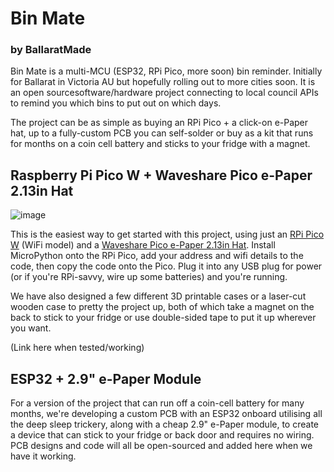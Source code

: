 # Bin Mate
### by BallaratMade

 
 
Bin Mate is a multi-MCU (ESP32, RPi Pico, more soon) bin reminder. Initially for Ballarat in Victoria AU but hopefully rolling out to more cities soon. It is an open sourcesoftware/hardware project connecting to local council APIs to remind you which bins to put out on which days.

The project can be as simple as buying an RPi Pico + a click-on e-Paper hat, up to a fully-custom PCB you can self-solder or buy as a kit that runs for months on a coin cell battery and sticks to your fridge with a magnet.

## Raspberry Pi Pico W + Waveshare Pico e-Paper 2.13in Hat

![image](https://user-images.githubusercontent.com/46561474/231915121-d6996989-cdba-4584-a00a-9060e527b8db.png)

This is the easiest way to get started with this project, using just an [RPi Pico W](https://www.raspberrypi.com/documentation/microcontrollers/raspberry-pi-pico.html) (WiFi model) and a [Waveshare Pico e-Paper 2.13in Hat](https://www.waveshare.com/pico-epaper-2.13.htm). Install MicroPython onto the RPi Pico, add your address and wifi details to the code, then copy the code onto the Pico. Plug it into any USB plug for power (or if you're RPi-savvy, wire up some batteries) and you're running.

We have also designed a few different 3D printable cases or a laser-cut wooden case to pretty the project up, both of which take a magnet on the back to stick to your fridge or use double-sided tape to put it up wherever you want.

(Link here when tested/working)
 
 

## ESP32 + 2.9" e-Paper Module

For a version of the project that can run off a coin-cell battery for many months, we're developing a custom PCB with an ESP32 onboard utilising all the deep sleep trickery, along with a cheap 2.9" e-Paper module, to create a device that can stick to your fridge or back door and requires no wiring. PCB designs and code will all be open-sourced and added here when we have it working.
